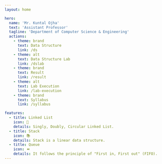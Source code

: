 ```yaml
---
layout: home

hero:
  name: 'Mr. Kuntal Ojha'
  text: 'Assistant Professor'
  tagline: 'Department of Computer Science & Engineering'
  actions:
    - theme: brand
      text: Data Structure
      link: /ds
    - theme: alt
      text: Data Structure Lab
      link: /dslab
    - theme: brand
      text: Result
      link: /result
    - theme: alt
      text: Lab Execution
      link: /lab-execution
    - theme: brand
      text: Syllabus
      link: /syllabus

features:
  - title: Linked List
    icon: 🔗
    details: Singly, Doubly, Circular Linked List.
  - title: Stack
    icon: 📚
    details: Stack is a linear data structure.
  - title: Queue
    icon: ⏪
    details: It follows the principle of "First in, First out" (FIFO).
---
```

